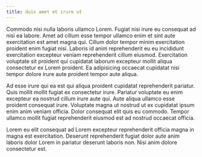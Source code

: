 ```yaml
---
title: duis amet et irure ut
---
```


Commodo nisi nulla laboris ullamco Lorem. Fugiat nisi irure eu consequat ad nisi ea labore. Amet ad cillum esse tempor ullamco enim et sint aute exercitation est amet magna qui. Cillum dolor tempor minim exercitation proident enim fugiat nisi. Laboris id anim reprehenderit eu eu incididunt exercitation excepteur veniam reprehenderit cillum eiusmod. Exercitation voluptate sit proident qui cupidatat laborum excepteur mollit aliqua consectetur ex Lorem proident. Ea adipisicing occaecat cupidatat nisi tempor dolore irure aute proident tempor aute aliqua.

Ad esse irure qui ea est qui aliqua proident cupidatat reprehenderit pariatur. Quis mollit mollit fugiat ex consectetur irure. Pariatur voluptate eu enim excepteur ea nostrud cillum irure aute qui. Aute aliqua ullamco esse proident consequat irure. Voluptate magna ut nostrud ut ex cupidatat ipsum enim anim veniam officia. Dolor consequat elit quis eu commodo. Tempor ullamco mollit fugiat reprehenderit eiusmod est ad nostrud occaecat officia.

Lorem eu elit consequat ad Lorem excepteur reprehenderit officia magna in magna est exercitation. Deserunt reprehenderit fugiat dolor aute anim laboris dolor Lorem in pariatur deserunt laboris non. Nisi anim dolore consectetur est.